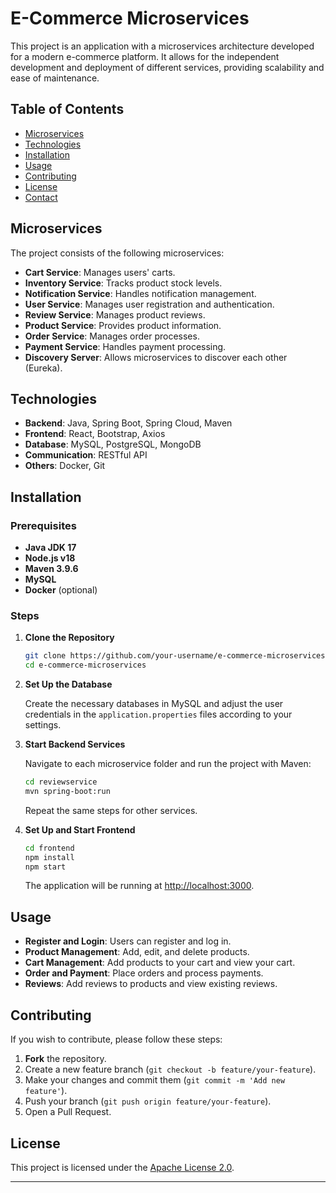# E-Commerce Microservices

This project is an application with a microservices architecture developed for a modern e-commerce platform. It allows for the independent development and deployment of different services, providing scalability and ease of maintenance.

## Table of Contents

- [Microservices](#microservices)
- [Technologies](#technologies)
- [Installation](#installation)
- [Usage](#usage)
- [Contributing](#contributing)
- [License](#license)
- [Contact](#contact)

## Microservices

The project consists of the following microservices:

- **Cart Service**: Manages users' carts.
- **Inventory Service**: Tracks product stock levels.
- **Notification Service**: Handles notification management.
- **User Service**: Manages user registration and authentication.
- **Review Service**: Manages product reviews.
- **Product Service**: Provides product information.
- **Order Service**: Manages order processes.
- **Payment Service**: Handles payment processing.
- **Discovery Server**: Allows microservices to discover each other (Eureka).

## Technologies

- **Backend**: Java, Spring Boot, Spring Cloud, Maven
- **Frontend**: React, Bootstrap, Axios
- **Database**: MySQL, PostgreSQL, MongoDB
- **Communication**: RESTful API
- **Others**: Docker, Git

## Installation

### Prerequisites

- **Java JDK 17**
- **Node.js v18**
- **Maven 3.9.6**
- **MySQL**
- **Docker** (optional)

### Steps

1. **Clone the Repository**

   ```bash
   git clone https://github.com/your-username/e-commerce-microservices.git
   cd e-commerce-microservices
   ```

2. **Set Up the Database**

   Create the necessary databases in MySQL and adjust the user credentials in the `application.properties` files according to your settings.

3. **Start Backend Services**

   Navigate to each microservice folder and run the project with Maven:

   ```bash
   cd reviewservice
   mvn spring-boot:run
   ```

   Repeat the same steps for other services.

4. **Set Up and Start Frontend**

   ```bash
   cd frontend
   npm install
   npm start
   ```

   The application will be running at [http://localhost:3000](http://localhost:3000).

## Usage

- **Register and Login**: Users can register and log in.
- **Product Management**: Add, edit, and delete products.
- **Cart Management**: Add products to your cart and view your cart.
- **Order and Payment**: Place orders and process payments.
- **Reviews**: Add reviews to products and view existing reviews.

## Contributing

If you wish to contribute, please follow these steps:

1. **Fork** the repository.
2. Create a new feature branch (`git checkout -b feature/your-feature`).
3. Make your changes and commit them (`git commit -m 'Add new feature'`).
4. Push your branch (`git push origin feature/your-feature`).
5. Open a Pull Request.

## License

This project is licensed under the [Apache License 2.0](LICENSE).

---
